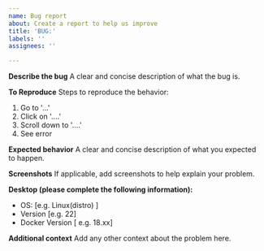 ```yaml
---
name: Bug report
about: Create a report to help us improve
title: 'BUG:'
labels: ''
assignees: ''

---
```


**Describe the bug**
A clear and concise description of what the bug is.

**To Reproduce**
Steps to reproduce the behavior:
1. Go to '...'
2. Click on '....'
3. Scroll down to '....'
4. See error

**Expected behavior**
A clear and concise description of what you expected to happen.

**Screenshots**
If applicable, add screenshots to help explain your problem.

**Desktop (please complete the following information):**
 - OS: [e.g. Linux(distro) ]
 - Version [e.g. 22]
 - Docker Version [ e.g. 18.xx]

**Additional context**
Add any other context about the problem here.
